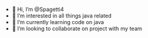 - 👋 Hi, I’m @Spagetti4
- 👀 I’m interested in all things java related
- 🌱 I’m currently learning code on java
- 💞️ I’m looking to collaborate on project with my team

<!---
Spagetti4/Spagetti4 is a ✨ special ✨ repository because its `README.md` (this file) appears on your GitHub profile.
You can click the Preview link to take a look at your changes.
--->
